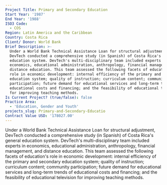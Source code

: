 ```yaml
---
Project Title: Primary and Secondary Education
Start Year: '1987'
End Year: '1988'
ISO3 Code:
  - COS
Region: Latin America and the Caribbean
Country: Costa Rica
Client/ Donor: World Bank
Brief Description: >-
  Under a World Bank Technical Assistance Loan for structural adjustment,
  DevTech conducted a comprehensive study (in Spanish) of Costa Rica's general
  education system. DevTech's multi-disciplinary team included experts in
  economics, educational administration, anthropology, financial management, and
  distance education. This team assessed the following facets of education's
  role in economic development: internal efficiency of the primary and secondary
  education system; quality of instruction; curriculum content; community
  participation; future demand for educational services and long-term trends of
  educational costs and financing; and the feasibility of educational television
  for improving teaching methods.
Is Current Project? (true/false): false
Practice Area:
  - 'Education, Gender and Youth'
projects_slug: Primary-and-Secondary-Educatio
Contract Value USD: '178027.00'
---
```

Under a World Bank Technical Assistance Loan for structural adjustment, DevTech conducted a comprehensive study (in Spanish) of Costa Rica's general education system. DevTech's multi-disciplinary team included experts in economics, educational administration, anthropology, financial management, and distance education. This team assessed the following facets of education's role in economic development: internal efficiency of the primary and secondary education system; quality of instruction; curriculum content; community participation; future demand for educational services and long-term trends of educational costs and financing; and the feasibility of educational television for improving teaching methods.